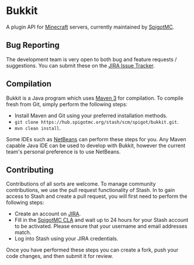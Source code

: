 Bukkit
======
A plugin API for [Minecraft](https://minecraft.net/) servers, currently maintained by [SpigotMC](http://www.spigotmc.org/).

Bug Reporting
-------------
The development team is very open to both bug and feature requests / suggestions. You can submit these on the [JIRA Issue Tracker](http://hub.spigotmc.org/jira/).

Compilation
-----------
Bukkit is a Java program which uses [Maven 3](http://maven.apache.org/) for compilation. To compile fresh from Git, simply perform the following steps:

* Install Maven and Git using your preferred installation methods.
* `git clone https://hub.spigotmc.org/stash/scm/spigot/bukkit.git`.
* `mvn clean install`.
 
Some IDEs such as [NetBeans](https://netbeans.org/) can perform these steps for you. Any Maven capable Java IDE can be used to develop with Bukkit, however the current team's personal preference is to use NetBeans.

Contributing
------------
Contributions of all sorts are welcome. To manage community contributions, we use the pull request functionality of Stash. In to gain access to Stash and create a pull request, you will first need to perform the following steps:

* Create an account on [JIRA](http://hub.spigotmc.org/jira/).
* Fill in the [SpigotMC CLA](http://www.spigotmc.org/go/cla) and wait up to 24 hours for your Stash account to be activated. Please ensure that your username and email addresses match.
* Log into Stash using your JIRA credentials.
 
Once you have performed these steps you can create a fork, push your code changes, and then submit it for review.
